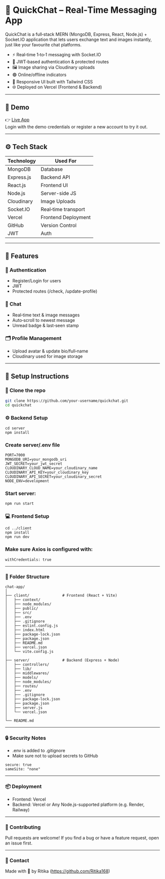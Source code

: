 # 💬 QuickChat – Real‑Time Messaging App

QuickChat is a full‑stack MERN (MongoDB, Express, React, Node.js) + Socket.IO application that lets users exchange text and images instantly, just like your favourite chat platforms.

- ⚡ Real‑time 1‑to‑1 messaging with Socket.IO 
- 🔐 JWT‑based authentication & protected routes 
- 🖼️ Image sharing via Cloudinary uploads
- 🟢 Online/offline indicators
- 📱 Responsive UI built with Tailwind CSS
- 🌐 Deployed on Vercel (Frontend & Backend) 

---

## 📸 Demo

👉 [Live App](https://chat-app-roan-three-85.vercel.app)  
Login with the demo credentials or register a new account to try it out.

---

## ⚙️ Tech Stack

| Technology     | Used For               |
|----------------|------------------------|
| MongoDB        | Database               |
| Express.js     | Backend API            |
| React.js       | Frontend UI            |
| Node.js        | Server-side JS         |
| Cloudinary     | Image Uploads          |
| Socket.IO      | Real‑time transport    |
| Vercel         | Frontend Deployment    |
| GitHub         | Version Control        |
| JWT            | Auth                   |

---

## 🧩 Features

### 👤 Authentication
- Register/Login for users
- JWT 
- Protected routes (/check, /update-profile)

### 💬 Chat
- Real‑time text & image messages
- Auto‑scroll to newest message
- Unread badge & last‑seen stamp

### 🗂️ Profile Management
- Upload avatar & update bio/full‑name
- Cloudinary used for image storage


---

## 🚀 Setup Instructions

### 📁 Clone the repo

```bash
git clone https://github.com/your‑username/quickchat.git
cd quickchat
```

### ⚙️ Backend Setup
```
cd server
npm install
```

### Create server/.env file
```
PORT=7000
MONGODB_URI=your_mongodb_uri
JWT_SECRET=your_jwt_secret
CLOUDINARY_CLOUD_NAME=your_cloudinary_name
CLOUDINARY_API_KEY=your_cloudinary_key
CLOUDINARY_API_SECRET=your_cloudinary_secret
NODE_ENV=development
```

### Start server:
```
npm run start
```

### 💻 Frontend Setup
```
cd ../client
npm install
npm run dev
```

### Make sure Axios is configured with:
```
withCredentials: true
```

--- 

### 🧠 Folder Structure
```
chat-app/
│
├── client/               # Frontend (React + Vite)
│   ├── context/
│   ├── node_modules/
│   ├── public/
│   ├── src/
│   ├── .env
│   ├── .gitignore
│   ├── eslint.config.js
│   ├── index.html
│   ├── package-lock.json
│   ├── package.json
│   ├── README.md
│   ├── vercel.json
│   └── vite.config.js
│
├── server/               # Backend (Express + Node)
│   ├── controllers/
│   ├── lib/
│   ├── middlewares/
│   ├── models/
│   ├── node_modules/
│   ├── routes/
│   ├── .env
│   ├── .gitignore
│   ├── package-lock.json
│   ├── package.json
│   ├── server.js
│   └── vercel.json
│
└── README.md
```

---

### 🔒 Security Notes
- .env is added to .gitignore
- Make sure not to upload secrets to GitHub
  
```
secure: true
sameSite: "none"
```

--- 


### 📦 Deployment
- Frontend: Vercel
- Backend: Vercel or Any Node.js-supported platform (e.g. Render, Railway)

---

### 🤝 Contributing
Pull requests are welcome! If you find a bug or have a feature request, open an issue first.

---

### 📧 Contact
Made with 💜 by Ritika (https://github.com/Ritika168) 
